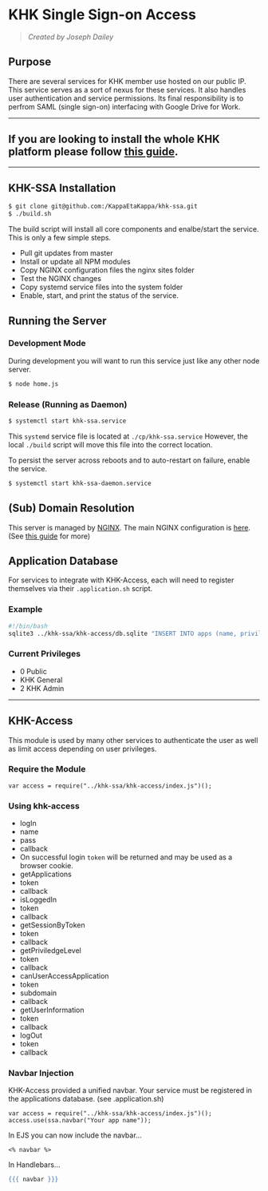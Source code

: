 # KHK Single Sign-on Access
> _Created by Joseph Dailey_


## Purpose
There are several services for KHK member use hosted on our public IP. This service serves as a sort of nexus for these services. It also handles user authentication and service permissions. Its final responsibility is to perfrom SAML (single sign-on) interfacing with Google Drive for Work.

---

## **If you are looking to install the whole KHK platform please follow [this guide](https://github.com/KappaEtaKappa/khk-web).**

---

## KHK-SSA Installation
```bash
$ git clone git@github.com:/KappaEtaKappa/khk-ssa.git
$ ./build.sh
```
The build script will install all core components and enalbe/start the service. This is only a few simple steps.
- Pull git updates from master
- Install or update all NPM modules
- Copy NGINX configuration files the nginx sites folder
 - Test the NGINX changes
- Copy systemd service files into the system folder
- Enable, start, and print the status of the service.

## Running the Server
### Development Mode
During development you will want to run this service just like any other node server.
```bash
$ node home.js
```

### Release (Running as Daemon)
```bash
$ systemctl start khk-ssa.service
```
This `systemd` service file is located at `./cp/khk-ssa.service` However, the local `./build` script will move this file into the correct location. 

To persist the server across reboots and to auto-restart on failure, enable the service.
```bash
$ systemctl start khk-ssa-daemon.service
```

## (Sub) Domain Resolution
This server is managed by [NGINX](https://www.nginx.com/resources/wiki/). The main NGINX configuration is [here](https://github.com/KappaEtaKappa/khk-web/blob/master/nginx/nginx.conf). (See [this guide](https://github.com/KappaEtaKappa/khk-web) for more)

## Application Database
For services to integrate with KHK-Access, each will need to register themselves via their `.application.sh` script.

### Example
```bash
#!/bin/bash
sqlite3 ../khk-ssa/khk-access/db.sqlite "INSERT INTO apps (name, privilegeRequired, subdomain, icon) values (\"Drive\", 1, \"drive\", \"fa-file-text\");"
```
### Current Privileges
- 0 Public
- KHK General
- 2 KHK Admin

---
## KHK-Access
This module is used by many other services to authenticate the user as well as limit access depending on user privileges. 

### Require the Module
```node
var access = require("../khk-ssa/khk-access/index.js")();
```

### Using khk-access
- logIn 
 - name
 - pass
 - callback
  - On successful login `token` will be returned and may be used as a browser cookie.
- getApplications
 - token
 - callback
- isLoggedIn
 - token
 - callback
- getSessionByToken
 - token
 - callback
- getPriviledgeLevel
 - token
 - callback
- canUserAccessApplication
 - token
 - subdomain
 - callback
- getUserInformation
 - token
 - callback
- logOut
 - token
 - callback

### Navbar Injection
KHK-Access provided a unified navbar. Your service must be registered in the applications database. (see .application.sh)
```node
var access = require("../khk-ssa/khk-access/index.js")();
access.use(ssa.navbar("Your app name"));
```

In EJS you can now include the navbar...
```ejs
<% navbar %>
```
In Handlebars...
```hbs
{{{ navbar }}}
```
